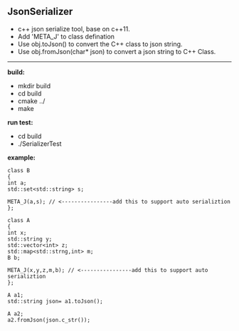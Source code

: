 **JsonSerializer** 
---
* c++ json serialize tool, base on c\+\+11.
* Add 'META_J' to class defination
* Use obj.toJson() to convert the C++ class to json string.
* Use obj.fromJson(char\* json) to convert a json string to C++ Class.
---
**build:** 
* mkdir build
* cd build
* cmake ../
* make

**run test:**
* cd build
* ./SerializerTest

**example:**
```
class B
{
int a;
std::set<std::string> s;

META_J(a,s); // <----------------add this to support auto serializtion
};

class A
{
int x;
std::string y;
std::vector<int> z;
std::map<std::strng,int> m;
B b;

META_J(x,y,z,m,b); // <----------------add this to support auto serializtion
};

A a1;
std::string json= a1.toJson();

A a2;
a2.fromJson(json.c_str());
```